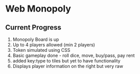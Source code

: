 # Web Monopoly

## Current Progress

1. Monopoly Board is up
2. Up to 4 players allowed (min 2 players)
3. Token simulated using CSS
4. Basic gameplay done - roll dice, move, buy/pass, pay rent
6. added key:type to tiles but yet to have functionality
7. Displays player information on the right but very raw
